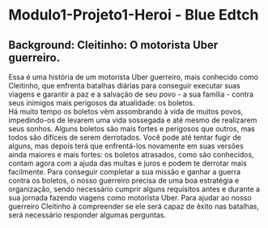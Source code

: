# Modulo1-Projeto1-Heroi - Blue Edtch
## Background: Cleitinho: O motorista Uber guerreiro.



  Essa é uma história de um motorista Uber guerreiro, mais conhecido como Cleitinho, que enfrenta batalhas diárias para conseguir executar suas viagens e garantir a paz e a salvação de seu povo - a sua família - contra seus inimigos mais perigosos da atualidade: os boletos.     
  Há muito tempo os boletos vêm assombrando à vida de muitos povos, impedindo-os de levarem uma vida sossegada e até mesmo de realizarem seus sonhos. Alguns boletos são mais fortes e perigosos que outros, mas todos são difíceis de serem derrotados. Você pode até tentar fugir de alguns, mas depois terá que enfrentá-los novamente em suas versões ainda maiores e mais fortes: os boletos atrasados, como são conhecidos, contam agora com a ajuda das multas e juros e podem te derrotar mais facilmente.
  Para conseguir completar a sua missão e ganhar a guerra contra os boletos, o nosso guerreiro precisa de uma boa estratégia e organização, sendo necessário cumprir alguns requisitos antes e durante a sua jornada fazendo viagens como motorista Uber.
  Para ajudar ao nosso guerreiro Cleitinho à compreender se ele será capaz de êxito nas batalhas, será necessário responder algumas perguntas.

